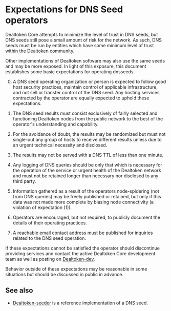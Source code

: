 Expectations for DNS Seed operators
====================================

Dealtoken Core attempts to minimize the level of trust in DNS seeds,
but DNS seeds still pose a small amount of risk for the network.
As such, DNS seeds must be run by entities which have some minimum
level of trust within the Dealtoken community.

Other implementations of Dealtoken software may also use the same
seeds and may be more exposed. In light of this exposure, this
document establishes some basic expectations for operating dnsseeds.

0. A DNS seed operating organization or person is expected to follow good
host security practices, maintain control of applicable infrastructure,
and not sell or transfer control of the DNS seed. Any hosting services
contracted by the operator are equally expected to uphold these expectations.

1. The DNS seed results must consist exclusively of fairly selected and
functioning Dealtoken nodes from the public network to the best of the
operator's understanding and capability.

2. For the avoidance of doubt, the results may be randomized but must not
single-out any group of hosts to receive different results unless due to an
urgent technical necessity and disclosed.

3. The results may not be served with a DNS TTL of less than one minute.

4. Any logging of DNS queries should be only that which is necessary
for the operation of the service or urgent health of the Dealtoken
network and must not be retained longer than necessary nor disclosed
to any third party.

5. Information gathered as a result of the operators node-spidering
(not from DNS queries) may be freely published or retained, but only
if this data was not made more complete by biasing node connectivity
(a violation of expectation (1)).

6. Operators are encouraged, but not required, to publicly document the
details of their operating practices.

7. A reachable email contact address must be published for inquiries
related to the DNS seed operation.

If these expectations cannot be satisfied the operator should
discontinue providing services and contact the active Dealtoken
Core development team as well as posting on
[Dealtoken-dev](https://lists.linuxfoundation.org/mailman/listinfo/Dealtoken-dev).

Behavior outside of these expectations may be reasonable in some
situations but should be discussed in public in advance.

See also
----------
- [Dealtoken-seeder](https://github.com/sipa/Dealtoken-seeder) is a reference implementation of a DNS seed.
